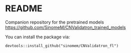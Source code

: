 # README

Companion repository for the pretrained models https://github.com/SinomeM/CNValidatron_trained_models

You can install the package via:

```
devtools::install_github("sinomem/CNValidatron_fl")
```
